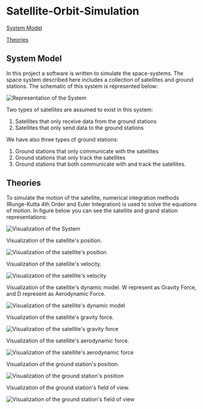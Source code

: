# Satellite-Orbit-Simulation
[System Model](https://github.com/hamdyekiz/SatelliteOrbitSimulation/edit/main/README.md#system-model)

[Theories](https://github.com/hamdyekiz/SatelliteOrbitSimulation/edit/main/README.md#system-model)

## System Model
In this project a software is written to simulate the space-systems. The space system described here includes a collection of satellites and ground stations. The schematic of this system is represented below:

![Representation of the System](https://github.com/hamdyekiz/SatelliteOrbitSimulation/blob/main/Project%20Documentations/Images/Picture21.png)

Two types of satellites are assumed to exist in this system: 
1)	Satellites that only receive data from the ground stations 
2)	Satellites that only send data to the ground stations
   
We have also three types of ground stations: 
1)	Ground stations that only communicate with the satellites 
2)	Ground stations that only track the satellites 
3)	Ground stations that both communicate with and track the satellites.

## Theories
To simulate the motion of the satellite, numerical integration methods (Runge-Kutta 4th Order and Euler Integration) is used to solve the equations of motion. In figure below you can see the satellite and grand station representations:

![Visualization of the System](https://github.com/hamdyekiz/SatelliteOrbitSimulation/blob/main/Project%20Documentations/Images/satellite%20ground%20station.png)

Visualization of the satellite's position.

![Visualization of the satellite's position](https://github.com/hamdyekiz/SatelliteOrbitSimulation/blob/main/Project%20Documentations/Images/visualization%20of%20the%20satellite%20position.png)

Visualization of the satellite's velocity.

![Visualization of the satellite's velocity](https://github.com/hamdyekiz/SatelliteOrbitSimulation/blob/main/Project%20Documentations/Images/visualization%20of%20the%20satellite%20velocity.png)

Visualization of the satellite's dynamic model. W represent as Gravity Force, and D represent as Aerodynamic Force.

![Visualization of the satellite's dynamic model](https://github.com/hamdyekiz/SatelliteOrbitSimulation/blob/main/Project%20Documentations/Images/dynamic%20model.png)

Visualization of the satellite's gravity force.

![Visualization of the satellite's gravity force](https://github.com/hamdyekiz/SatelliteOrbitSimulation/blob/main/Project%20Documentations/Images/visualization%20of%20the%20gravity%20force%20comp..png)

Visualization of the satellite's aerodynamic force.

![Visualization of the satellite's aerodynamic force](https://github.com/hamdyekiz/SatelliteOrbitSimulation/blob/main/Project%20Documentations/Images/visualization%20of%20the%20aerodynamic%20force%20comp..png)

Visualization of the ground station's position.

![Visualization of the ground station's position](https://github.com/hamdyekiz/SatelliteOrbitSimulation/blob/main/Project%20Documentations/Images/visualization%20of%20the%20ground%20station%20position.png)

Visualization of the ground station's field of view.

![Visualization of the ground station's field of view](https://github.com/hamdyekiz/SatelliteOrbitSimulation/blob/main/Project%20Documentations/Images/Visualization%20of%20the%20ground%20%20station's%20field%20of%20view%20angle.png)




